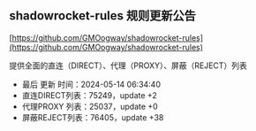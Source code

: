 ## shadowrocket-rules 规则更新公告

[https://github.com/GMOogway/shadowrocket-rules](https://github.com/GMOogway/shadowrocket-rules)

提供全面的直连（DIRECT）、代理（PROXY）、屏蔽（REJECT）列表
- 最后 更新 时间：2024-05-14 06:34:40
- 直连DIRECT列表：75249，update +2
- 代理PROXY 列表：25037，update +0
- 屏蔽REJECT列表：76405，update +38